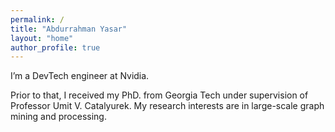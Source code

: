```yaml
---
permalink: /
title: "Abdurrahman Yasar"
layout: "home"
author_profile: true
---
```


I’m a DevTech engineer at Nvidia.

Prior to that, I received my PhD. from Georgia Tech under supervision of Professor Umit V. Catalyurek. My research interests are in large-scale graph mining and processing.

<!-- | :---------: |:-----------------:|
| ![GitHub Logo](/assets/images/sarma.png){:width="1024px"} | <strong>Partitioning:</strong> The balanced distribution of the computation and the data to the processors is crucial for achieving good efficiency. Partitioning is the first step and refers to both data and computation partitioning. Towards my PhD. I studied several efficient partitioning techniques to speed up irregular problems. [Read More](./publications)|
| ![GitHub Logo](/assets/images/gvm.png){:width="1024px"} | <strong>Scalable Graph Mining:</strong> I worked on several graph mining problems. First, I proposed a novel, fast graph merging algorithm, and a data-parallel, architecture (resource)-aware scalable graph merging framework. Second, I studied triangle counting problem and proposes a coarse-grained and medium-grained triangle counting algorithms. [Read More](./publications)|
| ![GitHub Logo](/assets/images/tc-hyb.png){:width="1024px"} | <strong>Performance Portability:</strong> Today's heterogeneous computing environments increased the importance of designing flexible algorithms for performance-critical kernels that can run well on various platforms. I studied on porting graph merging algorithm to an emerging architecture and I also proposed a triangle counting formulation suitable for shared and distributed-memory systems as well as for heterogeneous architectures.[Read More](./publications)|

 -->



